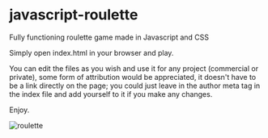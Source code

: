 # javascript-roulette
Fully functioning roulette game made in Javascript and CSS

Simply open index.html in your browser and play.

You can edit the files as you wish and use it for any project (commercial or private), some form of attribution would be appreciated, it doesn't have to be a link directly on the page; you could just leave in the author meta tag in the index file and add yourself to it if you make any changes.

Enjoy.

![roulette](https://user-images.githubusercontent.com/95859352/151274580-ca557cac-3c14-4117-ade0-88735f3eeea0.png)
